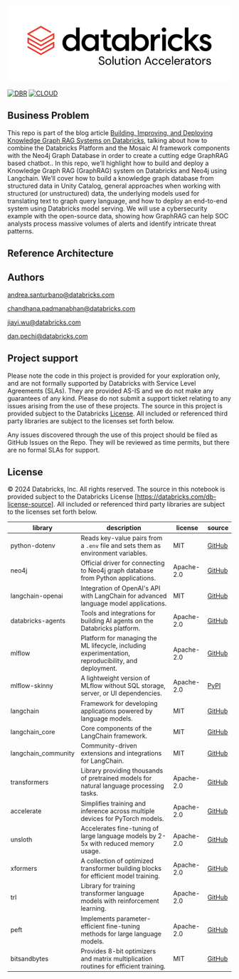 <img src=https://raw.githubusercontent.com/databricks-industry-solutions/.github/main/profile/solacc_logo.png width="600px">

[![DBR](https://img.shields.io/badge/DBR-CHANGE_ME-red?logo=databricks&style=for-the-badge)](https://docs.databricks.com/release-notes/runtime/CHANGE_ME.html)
[![CLOUD](https://img.shields.io/badge/CLOUD-CHANGE_ME-blue?logo=googlecloud&style=for-the-badge)](https://databricks.com/try-databricks)

## Business Problem
This repo is part of the blog article [Building, Improving, and Deploying Knowledge Graph RAG Systems on Databricks](https://www.databricks.com/blog/building-improving-and-deploying-knowledge-graph-rag-systems-databricks), talking about how to combine the Databricks Platform and the Mosaic AI framework components with the Neo4j Graph Database in order to create a cutting edge GraphRAG based chatbot.. In this repo, we’ll highlight how to build and deploy a Knowledge Graph RAG (GraphRAG) system on Databricks and Neo4j using Langchain. We’ll cover how to build a knowledge graph database from structured data in Unity Catalog, general approaches when working with structured (or unstructured) data, the underlying models used for translating text to graph query language, and how to deploy an end-to-end system using Databricks model serving. We will use a cybersecurity example with the open-source data, showing how GraphRAG can help SOC analysts process massive volumes of alerts and identify intricate threat patterns.

## Reference Architecture


## Authors
<andrea.santurbano@databricks.com>

<chandhana.padmanabhan@databricks.com>

<jiayi.wu@databricks.com> 

<dan.pechi@databricks.com>

## Project support 

Please note the code in this project is provided for your exploration only, and are not formally supported by Databricks with Service Level Agreements (SLAs). They are provided AS-IS and we do not make any guarantees of any kind. Please do not submit a support ticket relating to any issues arising from the use of these projects. The source in this project is provided subject to the Databricks [License](./LICENSE.md). All included or referenced third party libraries are subject to the licenses set forth below.

Any issues discovered through the use of this project should be filed as GitHub Issues on the Repo. They will be reviewed as time permits, but there are no formal SLAs for support. 

## License

&copy; 2024 Databricks, Inc. All rights reserved. The source in this notebook is provided subject to the Databricks License [https://databricks.com/db-license-source].  All included or referenced third party libraries are subject to the licenses set forth below.

| library                                | description             | license    | source                                              |
|----------------------------------------|-------------------------|------------|-----------------------------------------------------|
| python-dotenv         | Reads key-value pairs from a `.env` file and sets them as environment variables. | MIT        | [GitHub](https://github.com/theskumar/python-dotenv)                                      |
| neo4j                 | Official driver for connecting to Neo4j graph database from Python applications. | Apache-2.0 | [GitHub](https://github.com/neo4j/neo4j-python-driver)                                    |
| langchain-openai      | Integration of OpenAI's API with LangChain for advanced language model applications. | MIT        | [GitHub](https://github.com/hwchase17/langchain/tree/master/libs/langchain-openai)        |
| databricks-agents     | Tools and integrations for building AI agents on the Databricks platform.    | Apache-2.0 | [GitHub](https://github.com/databricks/databricks-agents)                                 |
| mlflow                | Platform for managing the ML lifecycle, including experimentation, reproducibility, and deployment. | Apache-2.0 | [GitHub](https://github.com/mlflow/mlflow)                                                |
| mlflow-skinny         | A lightweight version of MLflow without SQL storage, server, or UI dependencies. | Apache-2.0 | [PyPI](https://pypi.org/project/mlflow-skinny/)                                           |
| langchain             | Framework for developing applications powered by language models.            | MIT        | [GitHub](https://github.com/hwchase17/langchain)                                          |
| langchain_core        | Core components of the LangChain framework.                                  | MIT        | [GitHub](https://github.com/hwchase17/langchain/tree/master/libs/langchain_core)          |
| langchain_community   | Community-driven extensions and integrations for LangChain.                  | MIT        | [GitHub](https://github.com/hwchase17/langchain/tree/master/libs/langchain_community)     |
| transformers          | Library providing thousands of pretrained models for natural language processing tasks. | Apache-2.0 | [GitHub](https://github.com/huggingface/transformers)                                     |
| accelerate            | Simplifies training and inference across multiple devices for PyTorch models. | Apache-2.0 | [GitHub](https://github.com/huggingface/accelerate)                                       |
| unsloth               | Accelerates fine-tuning of large language models by 2-5x with reduced memory usage. | Apache-2.0 | [GitHub](https://github.com/unslothai/unsloth)                                            |
| xformers              | A collection of optimized transformer building blocks for efficient model training. | Apache-2.0 | [GitHub](https://github.com/facebookresearch/xformers)                                    |
| trl                   | Library for training transformer language models with reinforcement learning. | Apache-2.0 | [GitHub](https://github.com/huggingface/trl)                                              |
| peft                  | Implements parameter-efficient fine-tuning methods for large language models. | Apache-2.0 | [GitHub](https://github.com/huggingface/peft)                                             |
| bitsandbytes          | Provides 8-bit optimizers and matrix multiplication routines for efficient training. | MIT        | [GitHub](https://github.com/TimDettmers/bitsandbytes)                                     |

